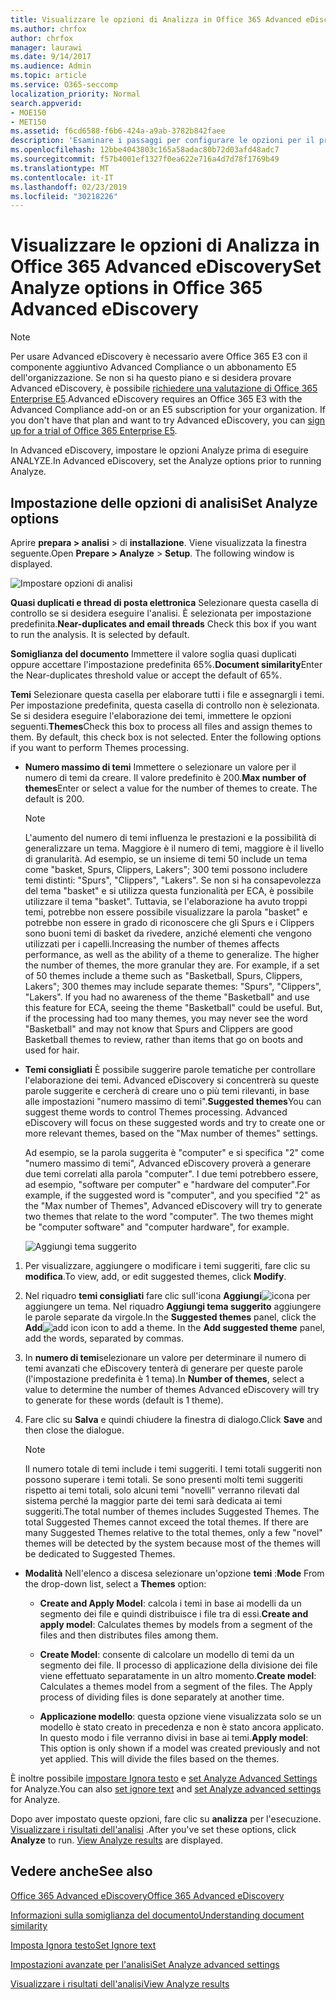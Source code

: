 ```yaml
---
title: Visualizzare le opzioni di Analizza in Office 365 Advanced eDiscovery
ms.author: chrfox
author: chrfox
manager: laurawi
ms.date: 9/14/2017
ms.audience: Admin
ms.topic: article
ms.service: O365-seccomp
localization_priority: Normal
search.appverid:
- MOE150
- MET150
ms.assetid: f6cd6588-f6b6-424a-a9ab-3782b842faee
description: 'Esaminare i passaggi per configurare le opzioni per il processo di analisi in Office 365 Advanced eDiscovery, inclusi i quasi duplicati, i thread di posta elettronica e i temi.  '
ms.openlocfilehash: 12bbe4043803c165a58adac80b72d03afd48adc7
ms.sourcegitcommit: f57b4001ef1327f0ea622e716a4d7d78f1769b49
ms.translationtype: MT
ms.contentlocale: it-IT
ms.lasthandoff: 02/23/2019
ms.locfileid: "30218226"
---
```

# <a name="set-analyze-options-in-office-365-advanced-ediscovery"></a><span data-ttu-id="acfbf-103">Visualizzare le opzioni di Analizza in Office 365 Advanced eDiscovery</span><span class="sxs-lookup"><span data-stu-id="acfbf-103">Set Analyze options in Office 365 Advanced eDiscovery</span></span>

> [!NOTE]
> <span data-ttu-id="acfbf-p101">Per usare Advanced eDiscovery è necessario avere Office 365 E3 con il componente aggiuntivo Advanced Compliance o un abbonamento E5 dell'organizzazione. Se non si ha questo piano e si desidera provare Advanced eDiscovery, è possibile [richiedere una valutazione di Office 365 Enterprise E5](https://go.microsoft.com/fwlink/p/?LinkID=698279).</span><span class="sxs-lookup"><span data-stu-id="acfbf-p101">Advanced eDiscovery requires an Office 365 E3 with the Advanced Compliance add-on or an E5 subscription for your organization. If you don't have that plan and want to try Advanced eDiscovery, you can [sign up for a trial of Office 365 Enterprise E5](https://go.microsoft.com/fwlink/p/?LinkID=698279).</span></span> 
  
<span data-ttu-id="acfbf-106">In Advanced eDiscovery, impostare le opzioni Analyze prima di eseguire ANALYZE.</span><span class="sxs-lookup"><span data-stu-id="acfbf-106">In Advanced eDiscovery, set the Analyze options prior to running Analyze.</span></span>
  
## <a name="set-analyze-options"></a><span data-ttu-id="acfbf-107">Impostazione delle opzioni di analisi</span><span class="sxs-lookup"><span data-stu-id="acfbf-107">Set Analyze options</span></span>

<span data-ttu-id="acfbf-p102">Aprire **prepara \> analisi** \> di **installazione**. Viene visualizzata la finestra seguente.</span><span class="sxs-lookup"><span data-stu-id="acfbf-p102">Open **Prepare \> Analyze** \> **Setup**. The following window is displayed.</span></span>
  
![Impostare opzioni di analisi](media/c3ec7a92-8484-4812-b98c-aa3eb740e5b7.png)
  
 <span data-ttu-id="acfbf-p103">**Quasi duplicati e thread di posta elettronica** Selezionare questa casella di controllo se si desidera eseguire l'analisi. È selezionata per impostazione predefinita.</span><span class="sxs-lookup"><span data-stu-id="acfbf-p103">**Near-duplicates and email threads** Check this box if you want to run the analysis. It is selected by default.</span></span> 
  
 <span data-ttu-id="acfbf-113">**Somiglianza del documento** Immettere il valore soglia quasi duplicati oppure accettare l'impostazione predefinita 65%.</span><span class="sxs-lookup"><span data-stu-id="acfbf-113">**Document similarity**Enter the Near-duplicates threshold value or accept the default of 65%.</span></span> 
  
 <span data-ttu-id="acfbf-p104">**Temi** Selezionare questa casella per elaborare tutti i file e assegnargli i temi. Per impostazione predefinita, questa casella di controllo non è selezionata. Se si desidera eseguire l'elaborazione dei temi, immettere le opzioni seguenti.</span><span class="sxs-lookup"><span data-stu-id="acfbf-p104">**Themes**Check this box to process all files and assign themes to them. By default, this check box is not selected. Enter the following options if you want to perform Themes processing.</span></span>
  
- <span data-ttu-id="acfbf-p105">**Numero massimo di temi** Immettere o selezionare un valore per il numero di temi da creare. Il valore predefinito è 200.</span><span class="sxs-lookup"><span data-stu-id="acfbf-p105">**Max number of themes**Enter or select a value for the number of themes to create. The default is 200.</span></span> 
    
    > [!NOTE]
    > <span data-ttu-id="acfbf-p106">L'aumento del numero di temi influenza le prestazioni e la possibilità di generalizzare un tema. Maggiore è il numero di temi, maggiore è il livello di granularità. Ad esempio, se un insieme di temi 50 include un tema come "basket, Spurs, Clippers, Lakers"; 300 temi possono includere temi distinti: "Spurs", "Clippers", "Lakers". Se non si ha consapevolezza del tema "basket" e si utilizza questa funzionalità per ECA, è possibile utilizzare il tema "basket". Tuttavia, se l'elaborazione ha avuto troppi temi, potrebbe non essere possibile visualizzare la parola "basket" e potrebbe non essere in grado di riconoscere che gli Spurs e i Clippers sono buoni temi di basket da rivedere, anziché elementi che vengono utilizzati per i capelli.</span><span class="sxs-lookup"><span data-stu-id="acfbf-p106">Increasing the number of themes affects performance, as well as the ability of a theme to generalize. The higher the number of themes, the more granular they are. For example, if a set of 50 themes include a theme such as "Basketball, Spurs, Clippers, Lakers"; 300 themes may include separate themes: "Spurs", "Clippers", "Lakers". If you had no awareness of the theme "Basketball" and use this feature for ECA, seeing the theme "Basketball" could be useful. But, if the processing had too many themes, you may never see the word "Basketball" and may not know that Spurs and Clippers are good Basketball themes to review, rather than items that go on boots and used for hair.</span></span> 
  
- <span data-ttu-id="acfbf-p107">**Temi consigliati** È possibile suggerire parole tematiche per controllare l'elaborazione dei temi. Advanced eDiscovery si concentrerà su queste parole suggerite e cercherà di creare uno o più temi rilevanti, in base alle impostazioni "numero massimo di temi".</span><span class="sxs-lookup"><span data-stu-id="acfbf-p107">**Suggested themes**You can suggest theme words to control Themes processing. Advanced eDiscovery will focus on these suggested words and try to create one or more relevant themes, based on the "Max number of themes" settings.</span></span> 
    
    <span data-ttu-id="acfbf-p108">Ad esempio, se la parola suggerita è "computer" e si specifica "2" come "numero massimo di temi", Advanced eDiscovery proverà a generare due temi correlati alla parola "computer". I due temi potrebbero essere, ad esempio, "software per computer" e "hardware del computer".</span><span class="sxs-lookup"><span data-stu-id="acfbf-p108">For example, if the suggested word is "computer", and you specified "2" as the "Max number of Themes", Advanced eDiscovery will try to generate two themes that relate to the word "computer". The two themes might be "computer software" and "computer hardware", for example.</span></span> 
    
    ![Aggiungi tema suggerito](media/06e9ffd3-a76c-423b-b450-9e465eb9a02f.png)
  
1. <span data-ttu-id="acfbf-129">Per visualizzare, aggiungere o modificare i temi suggeriti, fare clic su **modifica**.</span><span class="sxs-lookup"><span data-stu-id="acfbf-129">To view, add, or edit suggested themes, click **Modify**.</span></span>
    
2. <span data-ttu-id="acfbf-p109">Nel riquadro **temi consigliati** fare clic sull'icona **Aggiungi**![icona](media/c2dd8b3a-5a22-412c-a7fa-143f5b2b5612.png) per aggiungere un tema. Nel riquadro **Aggiungi tema suggerito** aggiungere le parole separate da virgole.</span><span class="sxs-lookup"><span data-stu-id="acfbf-p109">In the **Suggested themes** panel, click the **Add**![add icon](media/c2dd8b3a-5a22-412c-a7fa-143f5b2b5612.png) icon to add a theme. In the **Add suggested theme** panel, add the words, separated by commas.</span></span> 
    
3. <span data-ttu-id="acfbf-132">In **numero di temi**selezionare un valore per determinare il numero di temi avanzati che eDiscovery tenterà di generare per queste parole (l'impostazione predefinita è 1 tema).</span><span class="sxs-lookup"><span data-stu-id="acfbf-132">In **Number of themes**, select a value to determine the number of themes Advanced eDiscovery will try to generate for these words (default is 1 theme).</span></span>
    
4. <span data-ttu-id="acfbf-133">Fare clic su **Salva** e quindi chiudere la finestra di dialogo.</span><span class="sxs-lookup"><span data-stu-id="acfbf-133">Click **Save** and then close the dialogue.</span></span> 
    
    > [!NOTE]
    > <span data-ttu-id="acfbf-p110">Il numero totale di temi include i temi suggeriti. I temi totali suggeriti non possono superare i temi totali. Se sono presenti molti temi suggeriti rispetto ai temi totali, solo alcuni temi "novelli" verranno rilevati dal sistema perché la maggior parte dei temi sarà dedicata ai temi suggeriti.</span><span class="sxs-lookup"><span data-stu-id="acfbf-p110">The total number of themes includes Suggested Themes. The total Suggested Themes cannot exceed the total themes. If there are many Suggested Themes relative to the total themes, only a few "novel" themes will be detected by the system because most of the themes will be dedicated to Suggested Themes.</span></span> 
  
- <span data-ttu-id="acfbf-137">**Modalità** Nell'elenco a discesa selezionare un'opzione **temi** :</span><span class="sxs-lookup"><span data-stu-id="acfbf-137">**Mode** From the drop-down list, select a **Themes** option:</span></span> 
    
  - <span data-ttu-id="acfbf-138">**Create and Apply Model**: calcola i temi in base ai modelli da un segmento dei file e quindi distribuisce i file tra di essi.</span><span class="sxs-lookup"><span data-stu-id="acfbf-138">**Create and apply model**: Calculates themes by models from a segment of the files and then distributes files among them.</span></span>
    
  - <span data-ttu-id="acfbf-p111">**Create Model**: consente di calcolare un modello di temi da un segmento dei file. Il processo di applicazione della divisione dei file viene effettuato separatamente in un altro momento.</span><span class="sxs-lookup"><span data-stu-id="acfbf-p111">**Create model**: Calculates a themes model from a segment of the files. The Apply process of dividing files is done separately at another time.</span></span>
    
  - <span data-ttu-id="acfbf-p112">**Applicazione modello**: questa opzione viene visualizzata solo se un modello è stato creato in precedenza e non è stato ancora applicato. In questo modo i file verranno divisi in base ai temi.</span><span class="sxs-lookup"><span data-stu-id="acfbf-p112">**Apply model**: This option is only shown if a model was created previously and not yet applied. This will divide the files based on the themes.</span></span>
    
<span data-ttu-id="acfbf-143">È inoltre possibile [impostare Ignora testo](set-ignore-text-in-advanced-ediscovery.md) e [set Analyze Advanced Settings](set-analyze-advanced-settings-in-advanced-ediscovery.md) for Analyze.</span><span class="sxs-lookup"><span data-stu-id="acfbf-143">You can also [set ignore text](set-ignore-text-in-advanced-ediscovery.md) and [set Analyze advanced settings](set-analyze-advanced-settings-in-advanced-ediscovery.md) for Analyze.</span></span> 
  
<span data-ttu-id="acfbf-p113">Dopo aver impostato queste opzioni, fare clic su **analizza** per l'esecuzione. [Visualizzare i risultati dell'analisi](view-analyze-results-in-advanced-ediscovery.md) .</span><span class="sxs-lookup"><span data-stu-id="acfbf-p113">After you've set these options, click **Analyze** to run. [View Analyze results](view-analyze-results-in-advanced-ediscovery.md) are displayed.</span></span> 
  
## <a name="see-also"></a><span data-ttu-id="acfbf-146">Vedere anche</span><span class="sxs-lookup"><span data-stu-id="acfbf-146">See also</span></span>

[<span data-ttu-id="acfbf-147">Office 365 Advanced eDiscovery</span><span class="sxs-lookup"><span data-stu-id="acfbf-147">Office 365 Advanced eDiscovery</span></span>](office-365-advanced-ediscovery.md)
  
[<span data-ttu-id="acfbf-148">Informazioni sulla somiglianza del documento</span><span class="sxs-lookup"><span data-stu-id="acfbf-148">Understanding document similarity</span></span>](understand-document-similarity-in-advanced-ediscovery.md)
  
[<span data-ttu-id="acfbf-149">Imposta Ignora testo</span><span class="sxs-lookup"><span data-stu-id="acfbf-149">Set Ignore text </span></span>](set-ignore-text-in-advanced-ediscovery.md)
  
[<span data-ttu-id="acfbf-150">Impostazioni avanzate per l'analisi</span><span class="sxs-lookup"><span data-stu-id="acfbf-150">Set Analyze advanced settings</span></span>](set-analyze-advanced-settings-in-advanced-ediscovery.md)
  
[<span data-ttu-id="acfbf-151">Visualizzare i risultati dell'analisi</span><span class="sxs-lookup"><span data-stu-id="acfbf-151">View Analyze results</span></span>](view-analyze-results-in-advanced-ediscovery.md)

